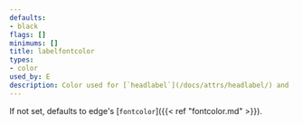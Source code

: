 ```yaml
---
defaults:
- black
flags: []
minimums: []
title: labelfontcolor
types:
- color
used_by: E
description: Color used for [`headlabel`](/docs/attrs/headlabel/) and [`taillabel`](/docs/attrs/taillabel/).
---
```


If not set, defaults to edge's [`fontcolor`]({{< ref "fontcolor.md" >}}).
